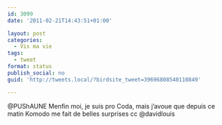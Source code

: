 ```yaml
---
id: 3099
date: '2011-02-21T14:43:51+01:00'

layout: post
categories:
  - Vis ma vie
tags:
  - tweet
format: status
publish_social: no
guid: 'http://tweets.local/?birdsite_tweet=39696808540110849'

---
```


@PUShAUNE Menfin moi, je suis pro Coda, mais j’avoue que depuis ce matin Komodo me fait de belles surprises cc @davidlouis